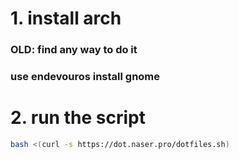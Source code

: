 


# 1. install arch
### OLD: find any way to do it
### use endevouros install gnome

# 2. run the script
```bash
bash <(curl -s https://dot.naser.pro/dotfiles.sh)
```
